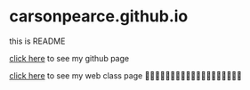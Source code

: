 # carsonpearce.github.io
this is README

[click here](http://carsonp.github.io) to see my github page 

[click here](http://carsonp.github.io/wpd/firstwebsite/index.html) to see my web class page 
:red_car::dash::red_car::dash::dash::red_car::dash::dash::red_car::dash::red_car::dash::dash::dash::red_car::dash::red_car::dash::dash:
